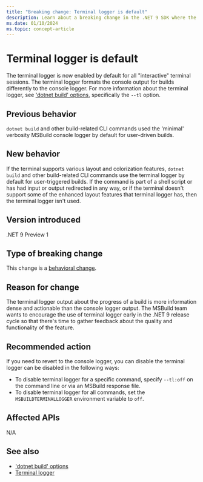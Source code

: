 ```yaml
---
title: "Breaking change: Terminal logger is default"
description: Learn about a breaking change in the .NET 9 SDK where the terminal logger is used by default for interactive MSBuild invocations.
ms.date: 01/10/2024
ms.topic: concept-article
---
```

# Terminal logger is default

The terminal logger is now enabled by default for all "interactive" terminal sessions. The terminal logger formats the console output for builds differently to the console logger. For more information about the terminal logger, see ['dotnet build' options](../../../tools/dotnet-build.md#options), specifically the `--tl` option.

## Previous behavior

`dotnet build` and other build-related CLI commands used the 'minimal' verbosity MSBuild console logger by default for user-driven builds.

## New behavior

If the terminal supports various layout and colorization features, `dotnet build` and other build-related CLI commands use the terminal logger by default for user-triggered builds. If the command is part of a shell script or has had input or output redirected in any way, or if the terminal doesn't support some of the enhanced layout features that terminal logger has, then the terminal logger isn't used.

## Version introduced

.NET 9 Preview 1

## Type of breaking change

This change is a [behavioral change](../../categories.md#behavioral-change).

## Reason for change

The terminal logger output about the progress of a build is more information dense and actionable than the console logger output. The MSBuild team wants to encourage the use of terminal logger early in the .NET 9 release cycle so that there's time to gather feedback about the quality and functionality of the feature.

## Recommended action

If you need to revert to the console logger, you can disable the terminal logger can be disabled in the following ways:

- To disable terminal logger for a specific command, specify `--tl:off` on the command line or via an MSBuild response file.
- To disable terminal logger for all commands, set the `MSBUILDTERMINALLOGGER` environment variable to `off`.

## Affected APIs

N/A

## See also

- ['dotnet build' options](../../../tools/dotnet-build.md#options)
- [Terminal logger](../../../whats-new/dotnet-9/sdk.md#terminal-logger)
